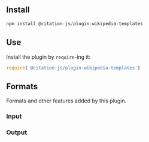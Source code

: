 ## Install

```js
npm install @citation-js/plugin-wikipedia-templates
```

## Use

Install the plugin by `require`-ing it:

```js
require('@citation-js/plugin-wikipedia-templates')
```

## Formats

Formats and other features added by this plugin.

### Input

### Output
